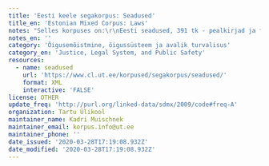 ```yaml
---
title: 'Eesti keele segakorpus: Seadused'
title_en: 'Estonian Mixed Corpus: Laws'
notes: "Selles korpuses on:\r\nEesti seadused, 391 tk - pealkirjad ja failinimed\r\nEuroopa Liidu õigusaktide eestikeelsed tõlked, 5432 tk - pealkirjad ja failinimed\r\nNeed tekstid on osa tulevasest korpusest töönimega 'Eesti keele segakorpus'. Tekstide kogumist ja töötlemist on rahastatud riiklikust sihtprogrammist 'Eesti keel ja rahvuskultuur'."
notes_en: ''
category: 'Õigusemõistmine, õigussüsteem ja avalik turvalisus'
category_en: 'Justice, Legal System, and Public Safety'
resources:
  - name: seadused
    url: 'https://www.cl.ut.ee/korpused/segakorpus/seadused/'
    format: XML
    interactive: 'FALSE'
license: OTHER
update_freq: 'http://purl.org/linked-data/sdmx/2009/code#freq-A'
organization: Tartu Ülikool
maintainer_name: Kadri Muischnek
maintainer_email: korpus.info@ut.ee
maintainer_phone: ''
date_issued: '2020-03-28T17:19:08.932Z'
date_modified: '2020-03-28T17:19:08.932Z'
---
```

